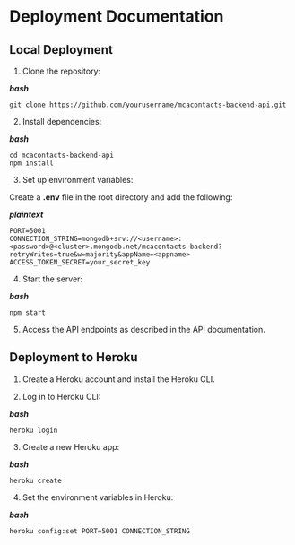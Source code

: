 # Deployment Documentation

## Local Deployment

1. Clone the repository:

***bash***
```
git clone https://github.com/yourusername/mcacontacts-backend-api.git
```
2. Install dependencies:

***bash***
```
cd mcacontacts-backend-api
npm install
```
3. Set up environment variables:

Create a **.env** file in the root directory and add the following:

***plaintext***
```
PORT=5001
CONNECTION_STRING=mongodb+srv://<username>:<password>@<cluster>.mongodb.net/mcacontacts-backend?retryWrites=true&w=majority&appName=<appname>
ACCESS_TOKEN_SECRET=your_secret_key
```
4. Start the server:

***bash***
```
npm start
```
5. Access the API endpoints as described in the API documentation.

## Deployment to Heroku
1. Create a Heroku account and install the Heroku CLI.

2. Log in to Heroku CLI:

***bash***
```
heroku login
```
3. Create a new Heroku app:

***bash***
```
heroku create
```
4. Set the environment variables in Heroku:

***bash***
```
heroku config:set PORT=5001 CONNECTION_STRING
```